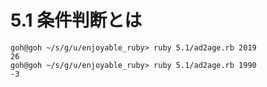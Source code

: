 # 5.1 条件判断とは

```
goh@goh ~/s/g/u/enjoyable_ruby> ruby 5.1/ad2age.rb 2019
26
goh@goh ~/s/g/u/enjoyable_ruby> ruby 5.1/ad2age.rb 1990
-3
```

